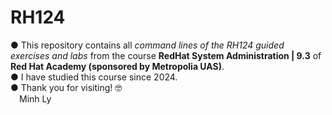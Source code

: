 # RH124
● This repository contains all _command lines of the RH124 guided exercises and labs_ from the course **RedHat System Administration | 9.3** of **Red Hat Academy (sponsored by Metropolia UAS)**.\
● I have studied this course since 2024.\
● Thank you for visiting! 🤓\
&emsp;Minh Ly
